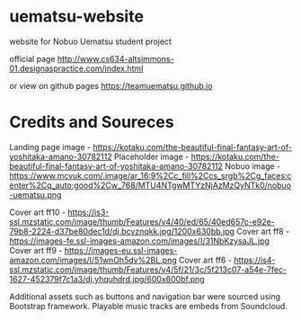 # uematsu-website
website for Nobuo Uematsu student project

official page http://www.cs634-altsimmons-01.designaspractice.com/index.html

or view on github pages https://teamuematsu.github.io

# Credits and Soureces

Landing page image -  https://kotaku.com/the-beautiful-final-fantasy-art-of-yoshitaka-amano-30782112 
Placeholder image - https://kotaku.com/the-beautiful-final-fantasy-art-of-yoshitaka-amano-30782112 
Nobuo image - https://www.mcvuk.com/.image/ar_16:9%2Cc_fill%2Ccs_srgb%2Cg_faces:center%2Cq_auto:good%2Cw_768/MTU4NTgwMTYzNjAzMzQyNTk0/nobuo-uematsu.png

Cover art ff10 - https://is3-ssl.mzstatic.com/image/thumb/Features/v4/40/ed/65/40ed657c-e92e-79b8-2224-d37be80dec1d/dj.bcvznqkk.jpg/1200x630bb.jpg
Cover art ff8  - https://images-fe.ssl-images-amazon.com/images/I/31NbKzysaJL.jpg 
Cover art ff9 - https://images-eu.ssl-images-amazon.com/images/I/51wnOh5dv%2BL.png
Cover art ff6 - https://is4-ssl.mzstatic.com/image/thumb/Features/v4/5f/21/3c/5f213c07-a54e-7fec-1627-452379f7c1a3/dj.yhquhdrd.jpg/600x600bf.png

Additional assets such as buttons and navigation bar were sourced using Bootstrap framework. 
Playable music tracks are embeds from Soundcloud.
